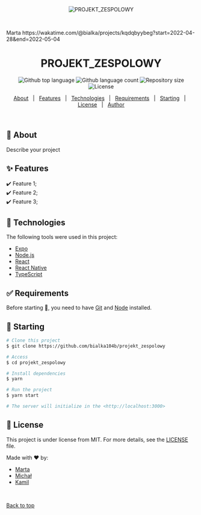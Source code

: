 <div align="center" id="top"> 
  <img src="./.github/app.gif" alt="PROJEKT_ZESPOLOWY" />

  &#xa0;

  <!-- <a href="https://projekt_zespolowy.netlify.app">Demo</a> -->
</div>
Marta https://wakatime.com/@bialka/projects/kqdqbyybeg?start=2022-04-28&end=2022-05-04
<h1 align="center">PROJEKT_ZESPOLOWY</h1>

<p align="center">
  <img alt="Github top language" src="https://img.shields.io/github/languages/top/bialka104b/projekt_zespolowy?color=56BEB8">

  <img alt="Github language count" src="https://img.shields.io/github/languages/count/bialka104b/projekt_zespolowy?color=56BEB8">

  <img alt="Repository size" src="https://img.shields.io/github/repo-size/bialka104b/projekt_zespolowy?color=56BEB8">

  <img alt="License" src="https://img.shields.io/github/license/bialka104b/projekt_zespolowy?color=56BEB8">

  <!-- <img alt="Github issues" src="https://img.shields.io/github/issues/bialka104b/projekt_zespolowy?color=56BEB8" /> -->

  <!-- <img alt="Github forks" src="https://img.shields.io/github/forks/bialka104b/projekt_zespolowy?color=56BEB8" /> -->

  <!-- <img alt="Github stars" src="https://img.shields.io/github/stars/bialka104b/projekt_zespolowy?color=56BEB8" /> -->
</p>

<!-- Status -->

<!-- <h4 align="center"> 
	🚧  PROJEKT_ZESPOLOWY 🚀 Under construction...  🚧
</h4> 

<hr> -->

<p align="center">
  <a href="#dart-about">About</a> &#xa0; | &#xa0; 
  <a href="#sparkles-features">Features</a> &#xa0; | &#xa0;
  <a href="#rocket-technologies">Technologies</a> &#xa0; | &#xa0;
  <a href="#white_check_mark-requirements">Requirements</a> &#xa0; | &#xa0;
  <a href="#checkered_flag-starting">Starting</a> &#xa0; | &#xa0;
  <a href="#memo-license">License</a> &#xa0; | &#xa0;
  <a href="https://github.com/bialka104b" target="_blank">Author</a>
</p>

<br>

## :dart: About ##

Describe your project

## :sparkles: Features ##

:heavy_check_mark: Feature 1;\
:heavy_check_mark: Feature 2;\
:heavy_check_mark: Feature 3;

## :rocket: Technologies ##

The following tools were used in this project:

- [Expo](https://expo.io/)
- [Node.js](https://nodejs.org/en/)
- [React](https://pt-br.reactjs.org/)
- [React Native](https://reactnative.dev/)
- [TypeScript](https://www.typescriptlang.org/)

## :white_check_mark: Requirements ##

Before starting :checkered_flag:, you need to have [Git](https://git-scm.com) and [Node](https://nodejs.org/en/) installed.

## :checkered_flag: Starting ##

```bash
# Clone this project
$ git clone https://github.com/bialka104b/projekt_zespolowy

# Access
$ cd projekt_zespolowy

# Install dependencies
$ yarn

# Run the project
$ yarn start

# The server will initialize in the <http://localhost:3000>
```

## :memo: License ##

This project is under license from MIT. For more details, see the [LICENSE](LICENSE.md) file.


Made with :heart: by:
- <a href="https://github.com/bialka104b" target="_blank">Marta</a>
- <a href="https://github.com/Drozdzik2137" target="_blank">Michał</a>
- <a href="https://github.com/Kamil1817" target="_blank">Kamil</a>

&#xa0;

<a href="#top">Back to top</a>
